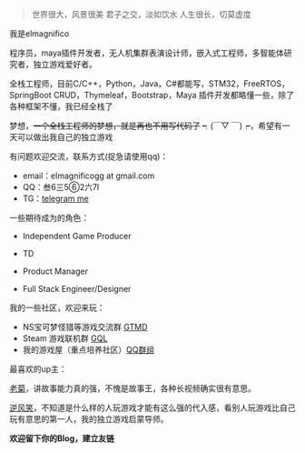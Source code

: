 > 世界很大，风景很美
> 君子之交，淡如饮水
> 人生很长，切莫虚度

我是elmagnifico

程序员，maya插件开发者，无人机集群表演设计师，嵌入式工程师，多智能体研究者，独立游戏爱好者。

全栈工程师，目前C/C++，Python，Java，C#都能写，STM32，FreeRTOS，SpringBoot CRUD，Thymeleaf，Bootstrap，Maya 插件开发都略懂一些，除了各种框架不懂，我已经全栈了

梦想，~~一个全栈工程师的梦想，就是再也不用写代码了~~ ┑(￣▽ ￣)┍，希望有一天可以做出我自己的独立游戏



有问题欢迎交流，联系方式(捉急请使用qq)：

- email：elmagnificogg at gmail.com
- QQ：叁6三5⑥2六7Ⅰ
- TG：[telegram me](https://t.me/elmagnificote)



一些期待成为的角色：

- Independent Game Producer

- TD
- Product Manager
- Full Stack Engineer/Designer



我的一些社区，欢迎来玩：

- NS宝可梦怪猎等游戏交流群  [GTMD](https://qm.qq.com/cgi-bin/qm/qr?k=W1Jva7Zab2Xowhg1zd0Tuqbj9hByiiFc&jump_from=webapi)
- Steam 游戏联机群  [GQL](https://qm.qq.com/cgi-bin/qm/qr?k=nx9DfE-t3LpqqgR4hyIV3AVq_4JVa8Rz&jump_from=webapi)
- 我的游戏屋（重点培养社区）[QQ群组](https://qun.qq.com/qqweb/qunpro/share?_wv=3&_wwv=128&inviteCode=1Sfn6V&from=246610&biz=ka)



最喜欢的up主：

[老菊](https://space.bilibili.com/423895)，讲故事能力真的强，不愧是故事王，各种长视频确实很有意思。

[逆风笑](https://space.bilibili.com/2019740)，不知道是什么样的人玩游戏才能有这么强的代入感，看别人玩游戏比自己玩有意思的第一人，我的独立游戏启蒙导师。



**欢迎留下你的Blog，建立友链**
